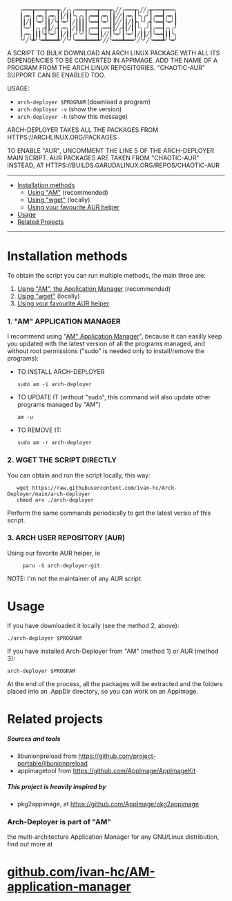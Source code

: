         ╭━━━┳━━━┳━━━┳╮╱╭╮╭━━━┳━━━┳━━━┳╮╱╱╭━━━┳╮╱╱╭┳━━━┳━━━╮
        ┃╭━╮┃╭━╮┃╭━╮┃┃╱┃┃╰╮╭╮┃╭━━┫╭━╮┃┃╱╱┃╭━╮┃╰╮╭╯┃╭━━┫╭━╮┃
        ┃┃╱┃┃╰━╯┃┃╱╰┫╰━╯┃╱┃┃┃┃╰━━┫╰━╯┃┃╱╱┃┃╱┃┣╮╰╯╭┫╰━━┫╰━╯┃
        ┃╰━╯┃╭╮╭┫┃╱╭┫╭━╮┃╱┃┃┃┃╭━━┫╭━━┫┃╱╭┫┃╱┃┃╰╮╭╯┃╭━━┫╭╮╭╯
        ┃╭━╮┃┃┃╰┫╰━╯┃┃╱┃┃╭╯╰╯┃╰━━┫┃╱╱┃╰━╯┃╰━╯┃╱┃┃╱┃╰━━┫┃┃╰╮
        ╰╯╱╰┻╯╰━┻━━━┻╯╱╰╯╰━━━┻━━━┻╯╱╱╰━━━┻━━━╯╱╰╯╱╰━━━┻╯╰━╯

A SCRIPT TO BULK DOWNLOAD AN ARCH LINUX PACKAGE WITH ALL ITS DEPENDENCIES TO BE CONVERTED IN APPIMAGE. ADD THE NAME OF A PROGRAM FROM THE ARCH LINUX REPOSITORIES. "CHAOTIC-AUR" SUPPORT CAN BE ENABLED TOO.
 
 USAGE:
 - `arch-deployer $PROGRAM` (download a program)
 - `arch-deployer -v` (show the version)
 - `arch-deployer -h` (show this message)

 ARCH-DEPLOYER TAKES ALL THE PACKAGES FROM HTTPS://ARCHLINUX.ORG/PACKAGES

 TO ENABLE "AUR", UNCOMMENT THE LINE 5 OF THE ARCH-DEPLOYER MAIN SCRIPT. AUR PACKAGES ARE TAKEN FROM "CHAOTIC-AUR" INSTEAD, AT HTTPS://BUILDS.GARUDALINUX.ORG/REPOS/CHAOTIC-AUR

--------------------------------------------------------------------
- [Installation methods](#installation-methods)
     - [Using "AM"](#1-am-application-manager) (recommended)
     - [Using "wget"](#2-wget-the-script-directly) (locally)
     - [Using your favourite AUR helper](#3-arch-user-repository-aur)
- [Usage](#usage)
- [Related Projects](#related-projects)
--------------------------------------------------------------------
# Installation methods
To obtain the script you can run multiple methods, the main three are:
 1. [Using "AM", the Application Manager](#1-am-application-manager) (recommended)
 2. [Using "wget"](#2-wget-the-script-directly) (locally)
 3. [Using your favourite AUR helper](#3-arch-user-repository-aur)

### 1. "AM" APPLICATION MANAGER
I recommend using "[AM" Application Manager](https://github.com/ivan-hc/AM-application-manager)", because it can easilly keep you updated with the latest version of all the programs managed, and without root permissions ("sudo" is needed only to install/remove the programs):
   - TO INSTALL ARCH-DEPLOYER
    
         sudo am -i arch-deployer
   - TO UPDATE IT (without "sudo", this command will also update other programs managed by "AM")
    
         am -u
   - TO REMOVE IT:
   
         sudo am -r arch-deployer     
### 2. WGET THE SCRIPT DIRECTLY
You can obtain and run the script locally, this way:
   
       wget https://raw.githubusercontent.com/ivan-hc/Arch-Deployer/main/arch-deployer
       chmod a+x ./arch-deployer
Perform the same commands periodically to get the latest versio of this script.

### 3. ARCH USER REPOSITORY (AUR)
Using our favorite AUR helper, ie
    
         paru -S arch-deployer-git

NOTE: I'm not the maintainer of any AUR script.

# Usage
If you have downloaded it locally (see the method 2, above):

    ./arch-deployer $PROGRAM

If you have installed Arch-Deployer from "AM" (method 1) or AUR (method 3):

    arch-deployer $PROGRAM
  
At the end of the process, all the packages will be extracted and the folders placed into an .AppDir directory, so you can work on an AppImage.

# Related projects
##### Sources and tools
- libunionpreload from https://github.com/project-portable/libunionpreload
- appimagetool from https://github.com/AppImage/AppImageKit

##### This project is heavily inspired by
- pkg2appimage, at https://github.com/AppImage/pkg2appimage

### Arch-Deployer is part of "AM"
the multi-architecture Application Manager for any GNU/Linux distribution, find out more at
# [github.com/ivan-hc/AM-application-manager](https://github.com/ivan-hc/AM-application-manager)
